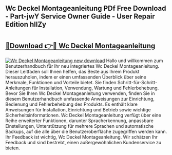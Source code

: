 ## Wc Deckel Montageanleitung PDf Free Download - Part-jwY Service Owner Guide - User Repair Edition hIlZy

# <h2><a href="http://df8i6j6.blite.top/?on=Wc+Deckel+Montageanleitung">🔗Download 👉🔴 Wc Deckel Montageanleitung</a></h2>

[![Wc Deckel Montageanleitung new download](https://i.imgur.com/lujVjoI.png)](http://df8i6j6.blite.top/?on=Wc+Deckel+Montageanleitung)
Hallo und willkommen zum Benutzerhandbuch für Ihr neu integriertes Wc Deckel Montageanleitung. Dieser Leitfaden soll Ihnen helfen, das Beste aus Ihrem Produkt herauszuholen, indem er einen umfassenden Überblick über seine Merkmale, Funktionen und Vorteile bietet. Sie finden Schritt-für-Schritt-Anleitungen für Installation, Verwendung, Wartung und Fehlerbehebung. Bevor Sie Ihren Wc Deckel Montageanleitung verwenden, finden Sie in diesem Benutzerhandbuch umfassende Anweisungen zur Einrichtung, Bedienung und Fehlerbehebung des Produkts. Es enthält klare Anweisungen für Installation, Einrichtung und Betrieb sowie wichtige Sicherheitsinformationen. Wc Deckel Montageanleitung verfügt über eine Reihe erweiterter Funktionen, darunter Spracherkennung, anpassbare Einstellungen, Unterstützung für mehrere Sprachen und automatische Backups, auf die alle über die Benutzeroberfläche zugegriffen werden kann. Ihr Feedback ist wichtig, Wc Deckel Montageanleitung. Wir schätzen Ihr Feedback und sind bestrebt, einen außergewöhnlichen Kundenservice zu bieten.

